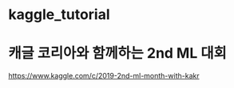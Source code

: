 # kaggle_tutorial


# 캐글 코리아와 함께하는 2nd ML 대회
https://www.kaggle.com/c/2019-2nd-ml-month-with-kakr

# 
